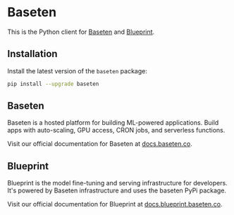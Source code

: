 # Baseten

This is the Python client for [Baseten](https://baseten.co) and [Blueprint](https://blueprint.baseten.co).

## Installation

Install the latest version of the `baseten` package:

```sh
pip install --upgrade baseten
```

## Baseten

Baseten is a hosted platform for building ML-powered applications. Build apps with auto-scaling, GPU access, CRON jobs, and serverless functions.

Visit our official documentation for Baseten at [docs.baseten.co](https://docs.baseten.co).

## Blueprint

Blueprint is the model fine-tuning and serving infrastructure for developers. It's powered by Baseten infrastructure and uses the baseten PyPi package.

Visit our official documentation for Blueprint at [docs.blueprint.baseten.co](https://docs.blueprint.baseten.co).